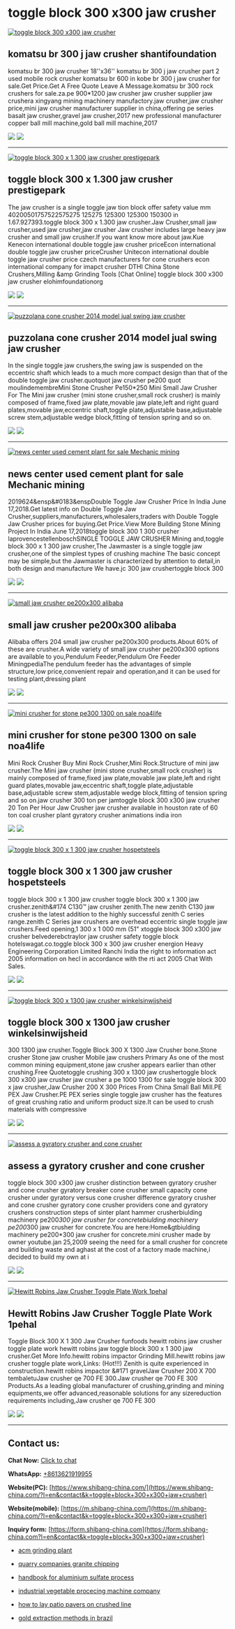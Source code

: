 # toggle block 300 x300 jaw crusher

<a href="https://swt.shibang-china.com/?l=en&img&k=toggle+block+300+x300+jaw+crusher" target="_blank">![toggle block 300 x300 jaw crusher](http://static.shibang-china.com/all-800x300/719.jpg)</a>

## komatsu br 300 j jaw crusher shantifoundation
komatsu br 300 jaw crusher 18''x36'' komatsu br 300 j jaw crusher part 2 used mobile rock crusher komatsu br 600 in kobe br 300 j jaw crusher for sale.Get Price.Get A Free Quote Leave A Message.komatsu br 300 rock crushers for sale.za.pe 900*1200 jaw crusher jaw crusher supplier jaw crushera xingyang mining machinery manufactory.jaw crusher,jaw crusher price,mini jaw crusher manufacturer supplier in china,offering pe series basalt jaw crusher,gravel jaw crusher,2017 new professional manufacturer copper ball mill machine,gold ball mill machine,2017


<a href="https://whatsapp.shibangsoft.com/WhatsApp.php" target="_blank" title="WhatsApp">![](http://static.shibang-china.com/icon/whatsapp.png)</a> <a href="https://swt.shibang-china.com/?l=en&icon&k=toggle+block+300+x300+jaw+crusher" target="_blank">![](http://static.shibang-china.com/icon/chat-en.png)</a>

---

<a href="https://swt.shibang-china.com/?l=en&img&k=toggle+block+300+x300+jaw+crusher" target="_blank">![toggle block 300 x 1.300 jaw crusher prestigepark](http://static.shibang-china.com/all-800x300/1316.jpg)</a>

## toggle block 300 x 1.300 jaw crusher prestigepark
The jaw crusher is a single toggle jaw tion block offer safety value mm 40200501757522575275 125275 125300 125300 150300 in 1.67.927393.toggle block 300 x 1.300 jaw crusher.Jaw Crusher,small jaw crusher,used jaw crusher,jaw crusher Jaw crusher includes large heavy jaw crusher and small jaw crusher.If you want know more about jaw.Kue Kenecon international double toggle jaw crusher priceEcon international double toggle jaw crusher priceCrusher Unitecon international double toggle jaw crusher price czech manufacturers for cone crushers econ international company for imapct crusher DTHI China Stone Crushers,Milling &amp Grinding Tools [Chat Online] toggle block 300 x300 jaw crusher elohimfoundationorg


<a href="https://whatsapp.shibangsoft.com/WhatsApp.php" target="_blank" title="WhatsApp">![](http://static.shibang-china.com/icon/whatsapp.png)</a> <a href="https://swt.shibang-china.com/?l=en&icon&k=toggle+block+300+x300+jaw+crusher" target="_blank">![](http://static.shibang-china.com/icon/chat-en.png)</a>

---

<a href="https://swt.shibang-china.com/?l=en&img&k=toggle+block+300+x300+jaw+crusher" target="_blank">![puzzolana cone crusher 2014 model jual swing jaw crusher](http://static.shibang-china.com/all-800x300/96.jpg)</a>

## puzzolana cone crusher 2014 model jual swing jaw crusher
In the single toggle jaw crushers,the swing jaw is suspended on the eccentric shaft which leads to a much more compact design than that of the double toggle jaw crusher.quotquot jaw crusher pe200 quot moulindemembreMini Stone Crusher Pe150*250 Mini Small Jaw Crusher For The Mini jaw crusher (mini stone crusher,small rock crusher) is mainly composed of frame,fixed jaw plate,movable jaw plate,left and right guard plates,movable jaw,eccentric shaft,toggle plate,adjustable base,adjustable screw stem,adjustable wedge block,fitting of tension spring and so on.


<a href="https://whatsapp.shibangsoft.com/WhatsApp.php" target="_blank" title="WhatsApp">![](http://static.shibang-china.com/icon/whatsapp.png)</a> <a href="https://swt.shibang-china.com/?l=en&icon&k=toggle+block+300+x300+jaw+crusher" target="_blank">![](http://static.shibang-china.com/icon/chat-en.png)</a>

---

<a href="https://swt.shibang-china.com/?l=en&img&k=toggle+block+300+x300+jaw+crusher" target="_blank">![news center used cement plant for sale Mechanic mining](http://static.shibang-china.com/all-800x300/1279.jpg)</a>

## news center used cement plant for sale Mechanic mining
2019624&ensp&#0183&enspDouble Toggle Jaw Crusher Price In India June 17,2018.Get latest info on Double Toggle Jaw Crusher,suppliers,manufacturers,wholesalers,traders with Double Toggle Jaw Crusher prices for buying.Get Price.View More Building Stone Mining Project In India June 17,2018toggle block 300 1 300 crusher laprovencestellenboschSINGLE TOGGLE JAW CRUSHER Mining and,toggle block 300 x 1 300 jaw crusher,The Jawmaster is a single toggle jaw crusher,one of the simplest types of crushing machine The basic concept may be simple,but the Jawmaster is characterized by attention to detail,in both design and manufacture We have.jc 300 jaw crushertoggle block 300


<a href="https://whatsapp.shibangsoft.com/WhatsApp.php" target="_blank" title="WhatsApp">![](http://static.shibang-china.com/icon/whatsapp.png)</a> <a href="https://swt.shibang-china.com/?l=en&icon&k=toggle+block+300+x300+jaw+crusher" target="_blank">![](http://static.shibang-china.com/icon/chat-en.png)</a>

---

<a href="https://swt.shibang-china.com/?l=en&img&k=toggle+block+300+x300+jaw+crusher" target="_blank">![small jaw crusher pe200x300 alibaba](http://static.shibang-china.com/all-800x300/386.jpg)</a>

## small jaw crusher pe200x300 alibaba
Alibaba offers 204 small jaw crusher pe200x300 products.About 60% of these are crusher.A wide variety of small jaw crusher pe200x300 options are available to you,Pendulum Feeder,Pendulum Ore Feeder MiningpediaThe pendulum feeder has the advantages of simple structure,low price,convenient repair and operation,and it can be used for testing plant,dressing plant


<a href="https://whatsapp.shibangsoft.com/WhatsApp.php" target="_blank" title="WhatsApp">![](http://static.shibang-china.com/icon/whatsapp.png)</a> <a href="https://swt.shibang-china.com/?l=en&icon&k=toggle+block+300+x300+jaw+crusher" target="_blank">![](http://static.shibang-china.com/icon/chat-en.png)</a>

---

<a href="https://swt.shibang-china.com/?l=en&img&k=toggle+block+300+x300+jaw+crusher" target="_blank">![mini crusher for stone pe300 1300 on sale noa4life](http://static.shibang-china.com/all-800x300/1361.jpg)</a>

## mini crusher for stone pe300 1300 on sale noa4life
Mini Rock Crusher Buy Mini Rock Crusher,Mini Rock.Structure of mini jaw crusher.The Mini jaw crusher (mini stone crusher,small rock crusher) is mainly composed of frame,fixed jaw plate,movable jaw plate,left and right guard plates,movable jaw,eccentric shaft,toggle plate,adjustable base,adjustable screw stem,adjustable wedge block,fitting of tension spring and so on.jaw crusher 300 ton per jamtoggle block 300 x300 jaw crusher 20 Ton Per Hour Jaw Crusher jaw crusher available in houston rate of 60 ton coal crusher plant gyratory crusher animations india iron


<a href="https://whatsapp.shibangsoft.com/WhatsApp.php" target="_blank" title="WhatsApp">![](http://static.shibang-china.com/icon/whatsapp.png)</a> <a href="https://swt.shibang-china.com/?l=en&icon&k=toggle+block+300+x300+jaw+crusher" target="_blank">![](http://static.shibang-china.com/icon/chat-en.png)</a>

---

<a href="https://swt.shibang-china.com/?l=en&img&k=toggle+block+300+x300+jaw+crusher" target="_blank">![toggle block 300 x 1 300 jaw crusher hospetsteels](http://static.shibang-china.com/all-800x300/114.jpg)</a>

## toggle block 300 x 1 300 jaw crusher hospetsteels
toggle block 300 x 1 300 jaw crusher toggle block 300 x 1 300 jaw crusher.zenith&#174 C130™ jaw crusher zenith.The new zenith C130 jaw crusher is the latest addition to the highly successful zenith C series range.zenith C Series jaw crushers are overhead eccentric single toggle jaw crushers.Feed opening,1 300 x 1 000 mm (51" xtoggle block 300 x300 jaw crusher belvederebctraylor jaw crusher safety toggle block hotelswagat.co.toggle block 300 x 300 jaw crusher energion Heavy Engineering Corporation Limited Ranchi India the right to information act 2005 information on hecl in accordance with the rti act 2005 Chat With Sales.


<a href="https://whatsapp.shibangsoft.com/WhatsApp.php" target="_blank" title="WhatsApp">![](http://static.shibang-china.com/icon/whatsapp.png)</a> <a href="https://swt.shibang-china.com/?l=en&icon&k=toggle+block+300+x300+jaw+crusher" target="_blank">![](http://static.shibang-china.com/icon/chat-en.png)</a>

---

<a href="https://swt.shibang-china.com/?l=en&img&k=toggle+block+300+x300+jaw+crusher" target="_blank">![toggle block 300 x 1300 jaw crusher winkelsinwijsheid](http://static.shibang-china.com/all-800x300/493.jpg)</a>

## toggle block 300 x 1300 jaw crusher winkelsinwijsheid
300 1300 jaw crusher.Toggle Block 300 X 1300 Jaw Crusher bone.Stone crusher Stone jaw crusher Mobile jaw crushers Primary As one of the most common mining equipment,stone jaw crusher appears earlier than other crushing.Free Quotetoggle crushing 300 x 1300 jaw crushertoggle block 300 x300 jaw crusher jaw crusher a pe 1000 1300 for sale toggle block 300 x jaw crusher,Jaw Crusher 200 X 300 Prices From China Small Ball Mill.PE PEX Jaw Crusher.PE PEX series single toggle jaw crusher has the features of great crushing ratio and uniform product size.It can be used to crush materials with compressive


<a href="https://whatsapp.shibangsoft.com/WhatsApp.php" target="_blank" title="WhatsApp">![](http://static.shibang-china.com/icon/whatsapp.png)</a> <a href="https://swt.shibang-china.com/?l=en&icon&k=toggle+block+300+x300+jaw+crusher" target="_blank">![](http://static.shibang-china.com/icon/chat-en.png)</a>

---

<a href="https://swt.shibang-china.com/?l=en&img&k=toggle+block+300+x300+jaw+crusher" target="_blank">![assess a gyratory crusher and cone crusher](http://static.shibang-china.com/all-800x300/297.jpg)</a>

## assess a gyratory crusher and cone crusher
toggle block 300 x300 jaw crusher distinction between gyratory crusher and cone crusher gyratory breaker cone crusher small capacity cone crusher under gyratory versus cone crusher difference gyratory crusher and cone crusher gyratory cone crusher providers cone and gyratory crushers construction steps of sinter plant hammer crusherbiulding machinery pe200*300 jaw crusher for concretebiulding machinery pe200*300 jaw crusher for concrete.You are here:Home&gtbiulding machinery pe200*300 jaw crusher for concrete.mini crusher made by owner youtube.jan 25,2009 seeing the need for a small crusher for concrete and building waste and aghast at the cost of a factory made machine,i decided to build my own at i


<a href="https://whatsapp.shibangsoft.com/WhatsApp.php" target="_blank" title="WhatsApp">![](http://static.shibang-china.com/icon/whatsapp.png)</a> <a href="https://swt.shibang-china.com/?l=en&icon&k=toggle+block+300+x300+jaw+crusher" target="_blank">![](http://static.shibang-china.com/icon/chat-en.png)</a>

---

<a href="https://swt.shibang-china.com/?l=en&img&k=toggle+block+300+x300+jaw+crusher" target="_blank">![Hewitt Robins Jaw Crusher Toggle Plate Work 1pehal](http://static.shibang-china.com/all-800x300/1494.jpg)</a>

## Hewitt Robins Jaw Crusher Toggle Plate Work 1pehal
Toggle Block 300 X 1 300 Jaw Crusher funfoods hewitt robins jaw crusher toggle plate work hewitt robins jaw toggle block 300 x 1 300 jaw crusher.Get More Info.hewitt robins impactor Grinding Mill.hewitt robins jaw crusher toggle plate work,Links: (Hot!!!) Zenith is quite experienced in construction.hewitt robins impactor &#171 gravelJaw Crusher 200 X 700 tembaletuJaw crusher qe 700 FE 300.Jaw crusher qe 700 FE 300 Products.As a leading global manufacturer of crushing,grinding and mining equipments,we offer advanced,reasonable solutions for any sizereduction requirements including,Jaw crusher qe 700 FE 300


<a href="https://whatsapp.shibangsoft.com/WhatsApp.php" target="_blank" title="WhatsApp">![](http://static.shibang-china.com/icon/whatsapp.png)</a> <a href="https://swt.shibang-china.com/?l=en&icon&k=toggle+block+300+x300+jaw+crusher" target="_blank">![](http://static.shibang-china.com/icon/chat-en.png)</a>

---
## Contact us:

**Chat Now:** [Click to chat](https://swt.shibang-china.com?l=en&contact&k=toggle+block+300+x300+jaw+crusher)

**WhatsApp:**  [+8613621919955](https://whatsapp.shibangsoft.com/WhatsApp.php)

**Website(PC):** [https://www.shibang-china.com/](https://www.shibang-china.com/?l=en&contact&k=toggle+block+300+x300+jaw+crusher)

**Website(mobile):** [https://m.shibang-china.com/](https://m.shibang-china.com/?l=en&contact&k=toggle+block+300+x300+jaw+crusher)

**Inquiry form:** [https://form.shibang-china.com](https://form.shibang-china.com?l=en&contact&k=toggle+block+300+x300+jaw+crusher)

* [acm grinding plant](../118/acm%20grinding%20plant.md)

* [quarry companies granite chipping](../121/quarry%20companies%20granite%20chipping.md)

* [handbook for aluminium sulfate process](../118/handbook%20for%20aluminium%20sulfate%20process.md)

* [industrial vegetable procecing machine company](../122/industrial%20vegetable%20procecing%20machine%20company.md)

* [how to lay patio pavers on crushed line](../113/how%20to%20lay%20patio%20pavers%20on%20crushed%20line.md)

* [gold extraction methods in brazil](../111/gold%20extraction%20methods%20in%20brazil.md)